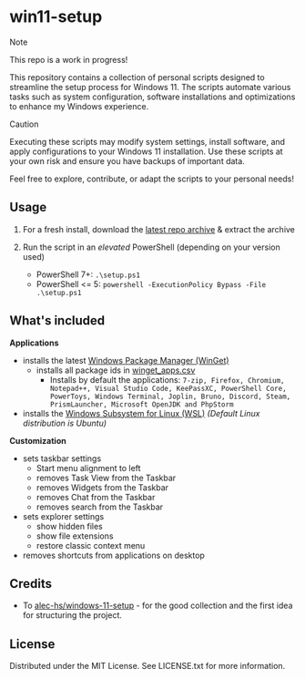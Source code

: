 # win11-setup

> [!NOTE]
> This repo is a work in progress!

This repository contains a collection of personal scripts designed to streamline the setup process for Windows 11. 
The scripts automate various tasks such as system configuration, software installations and optimizations to enhance my Windows experience.

> [!CAUTION]
> Executing these scripts may modify system settings, install software, and apply configurations to your Windows 11 installation. Use these scripts at your own risk and ensure you have backups of important data. 

Feel free to explore, contribute, or adapt the scripts to your personal needs!

## Usage

1. For a fresh install, download the [latest repo archive](https://github.com/simon-baumgaertel/win11-setup/archive/refs/heads/main.zip) & extract the archive

2. Run the script in an *elevated* PowerShell (depending on your version used)
    * PowerShell 7+: `.\setup.ps1`
    * PowerShell <= 5: `powershell -ExecutionPolicy Bypass -File .\setup.ps1` 

## What's included

**Applications**
* installs the latest [Windows Package Manager (WinGet)](https://github.com/microsoft/winget-cli)
    * installs all package ids in [winget_apps.csv](winget_apps.csv)
        * Installs by default the applications: `7-zip, Firefox, Chromium, Notepad++, Visual Studio Code, KeePassXC, PowerShell Core, PowerToys, Windows Terminal, Joplin, Bruno, Discord, Steam, PrismLauncher, Microsoft OpenJDK and PhpStorm`
* installs the [Windows Subsystem for Linux (WSL)](https://learn.microsoft.com/en-us/windows/wsl/install) _(Default Linux distribution is Ubuntu)_

**Customization**
* sets taskbar settings
    * Start menu alignment to left
    * removes Task View from the Taskbar
    * removes Widgets from the Taskbar
    * removes Chat from the Taskbar
    * removes search from the Taskbar
* sets explorer settings
    * show hidden files
    * show file extensions
    * restore classic context menu
* removes shortcuts from applications on desktop

## Credits

* To [alec-hs/windows-11-setup](https://github.com/alec-hs/windows-11-setup) - for the good collection and the first idea for structuring the project.

## License 

Distributed under the MIT License. See LICENSE.txt for more information.